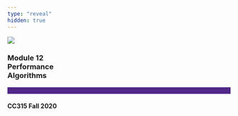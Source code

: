 ```yaml
---
type: "reveal"
hidden: true
---
```


<section>
<img class="stretch plain" src="/images/core-logo-on-white.png">
<h3> Module 12 <br> Performance <br> Algorithms </h3>
<hr style="height:15px;color:512888;background-color:512888;">
<h4>CC315 Fall 2020</h4>
</section>
